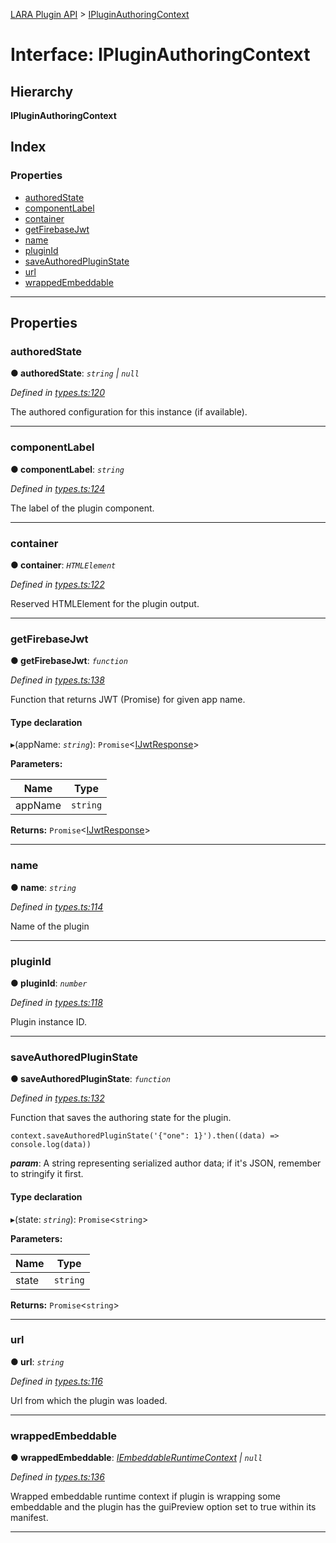 [LARA Plugin API](../README.md) > [IPluginAuthoringContext](../interfaces/ipluginauthoringcontext.md)

# Interface: IPluginAuthoringContext

## Hierarchy

**IPluginAuthoringContext**

## Index

### Properties

* [authoredState](ipluginauthoringcontext.md#authoredstate)
* [componentLabel](ipluginauthoringcontext.md#componentlabel)
* [container](ipluginauthoringcontext.md#container)
* [getFirebaseJwt](ipluginauthoringcontext.md#getfirebasejwt)
* [name](ipluginauthoringcontext.md#name)
* [pluginId](ipluginauthoringcontext.md#pluginid)
* [saveAuthoredPluginState](ipluginauthoringcontext.md#saveauthoredpluginstate)
* [url](ipluginauthoringcontext.md#url)
* [wrappedEmbeddable](ipluginauthoringcontext.md#wrappedembeddable)

---

## Properties

<a id="authoredstate"></a>

###  authoredState

**● authoredState**: *`string` \| `null`*

*Defined in [types.ts:120](../../../lara-typescript/src/plugin-api/types.ts#L120)*

The authored configuration for this instance (if available).

___
<a id="componentlabel"></a>

###  componentLabel

**● componentLabel**: *`string`*

*Defined in [types.ts:124](../../../lara-typescript/src/plugin-api/types.ts#L124)*

The label of the plugin component.

___
<a id="container"></a>

###  container

**● container**: *`HTMLElement`*

*Defined in [types.ts:122](../../../lara-typescript/src/plugin-api/types.ts#L122)*

Reserved HTMLElement for the plugin output.

___
<a id="getfirebasejwt"></a>

###  getFirebaseJwt

**● getFirebaseJwt**: *`function`*

*Defined in [types.ts:138](../../../lara-typescript/src/plugin-api/types.ts#L138)*

Function that returns JWT (Promise) for given app name.

#### Type declaration
▸(appName: *`string`*): `Promise`<[IJwtResponse](ijwtresponse.md)>

**Parameters:**

| Name | Type |
| ------ | ------ |
| appName | `string` |

**Returns:** `Promise`<[IJwtResponse](ijwtresponse.md)>

___
<a id="name"></a>

###  name

**● name**: *`string`*

*Defined in [types.ts:114](../../../lara-typescript/src/plugin-api/types.ts#L114)*

Name of the plugin

___
<a id="pluginid"></a>

###  pluginId

**● pluginId**: *`number`*

*Defined in [types.ts:118](../../../lara-typescript/src/plugin-api/types.ts#L118)*

Plugin instance ID.

___
<a id="saveauthoredpluginstate"></a>

###  saveAuthoredPluginState

**● saveAuthoredPluginState**: *`function`*

*Defined in [types.ts:132](../../../lara-typescript/src/plugin-api/types.ts#L132)*

Function that saves the authoring state for the plugin.

```
context.saveAuthoredPluginState('{"one": 1}').then((data) => console.log(data))
```

*__param__*: A string representing serialized author data; if it's JSON, remember to stringify it first.

#### Type declaration
▸(state: *`string`*): `Promise`<`string`>

**Parameters:**

| Name | Type |
| ------ | ------ |
| state | `string` |

**Returns:** `Promise`<`string`>

___
<a id="url"></a>

###  url

**● url**: *`string`*

*Defined in [types.ts:116](../../../lara-typescript/src/plugin-api/types.ts#L116)*

Url from which the plugin was loaded.

___
<a id="wrappedembeddable"></a>

###  wrappedEmbeddable

**● wrappedEmbeddable**: *[IEmbeddableRuntimeContext](iembeddableruntimecontext.md) \| `null`*

*Defined in [types.ts:136](../../../lara-typescript/src/plugin-api/types.ts#L136)*

Wrapped embeddable runtime context if plugin is wrapping some embeddable and the plugin has the guiPreview option set to true within its manifest.

___

